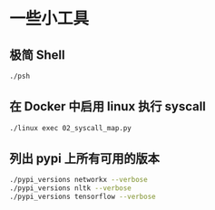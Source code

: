 # 一些小工具

## 极简 Shell

```bash
./psh
```

## 在 Docker 中启用 linux 执行 syscall

```bash
./linux exec 02_syscall_map.py
```

## 列出 pypi 上所有可用的版本

```bash
./pypi_versions networkx --verbose
./pypi_versions nltk --verbose
./pypi_versions tensorflow --verbose
```
